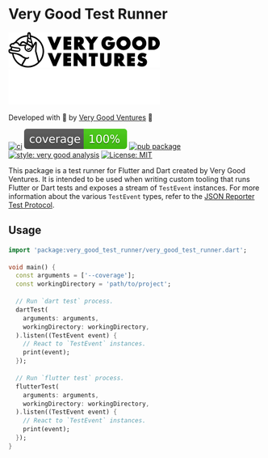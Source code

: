 # Very Good Test Runner

[![Very Good Ventures][logo_black]][very_good_ventures_link_light]
[![Very Good Ventures][logo_white]][very_good_ventures_link_dark]

Developed with 💙 by [Very Good Ventures][very_good_ventures_link] 🦄

[![ci][ci_badge]][ci_link]
[![coverage][coverage_badge]][ci_link]
[![pub package][pub_badge]][pub_link]
[![style: very good analysis][very_good_analysis_badge]][very_good_analysis_link]
[![License: MIT][license_badge]][license_link]

This package is a test runner for Flutter and Dart created by Very Good Ventures. It is intended to be used when writing custom tooling that runs Flutter or Dart tests and exposes a stream of `TestEvent` instances. For more information about the various `TestEvent` types, refer to the [JSON Reporter Test Protocol][json_reporter_test_protocol_link].

## Usage

```dart
import 'package:very_good_test_runner/very_good_test_runner.dart';

void main() {
  const arguments = ['--coverage'];
  const workingDirectory = 'path/to/project';

  // Run `dart test` process.
  dartTest(
    arguments: arguments,
    workingDirectory: workingDirectory,
  ).listen((TestEvent event) {
    // React to `TestEvent` instances.
    print(event);
  });

  // Run `flutter test` process.
  flutterTest(
    arguments: arguments,
    workingDirectory: workingDirectory,
  ).listen((TestEvent event) {
    // React to `TestEvent` instances.
    print(event);
  });
}
```

[ci_badge]: https://github.com/VeryGoodOpenSource/very_good_test_runner/workflows/very_good_test_runner/badge.svg
[ci_link]: https://github.com/VeryGoodOpenSource/very_good_test_runner/actions
[coverage_badge]: https://raw.githubusercontent.com/VeryGoodOpenSource/very_good_test_runner/main/coverage_badge.svg
[json_reporter_test_protocol_link]: https://github.com/dart-lang/test/blob/master/pkgs/test/doc/json_reporter.md
[license_badge]: https://img.shields.io/badge/license-MIT-blue.svg
[license_link]: https://opensource.org/licenses/MIT
[logo_black]: https://raw.githubusercontent.com/VGVentures/very_good_brand/main/styles/README/vgv_logo_black.png#gh-light-mode-only
[logo_white]: https://raw.githubusercontent.com/VGVentures/very_good_brand/main/styles/README/vgv_logo_white.png#gh-dark-mode-only
[pub_badge]: https://img.shields.io/pub/v/very_good_test_runner.svg
[pub_link]: https://pub.dartlang.org/packages/very_good_test_runner
[very_good_analysis_badge]: https://img.shields.io/badge/style-very_good_analysis-B22C89.svg
[very_good_analysis_link]: https://pub.dev/packages/very_good_analysis
[very_good_ventures_link]: https://verygood.ventures/?utm_source=github
[very_good_ventures_link_dark]: https://verygood.ventures/?utm_source=github#gh-dark-mode-only
[very_good_ventures_link_light]: https://verygood.ventures/?utm_source=github#gh-light-mode-only
